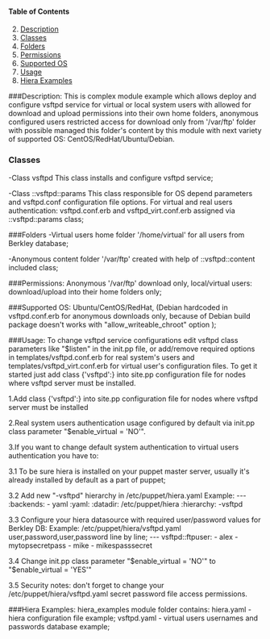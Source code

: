 #### Table of Contents

2. [Description](#description)
3. [Classes](#classes)
4. [Folders](#folders)
5. [Permissions](#permissions)
5. [Supported OS](#supported_os)
6. [Usage](#usage)
7. [Hiera Examples](#hiera_examples)



###Description:
  This is complex module example which allows deploy and configure vsftpd service for virtual or local system users with allowed for download and upload permissions into their own home folders, anonymous configured users restricted access for download only from '/var/ftp' folder with possible managed this folder's content by this module with next variety of supported OS: CentOS/RedHat/Ubuntu/Debian.
 
### Classes 

-Class  vsftpd
 This class installs and configure vsftpd service;

-Class ::vsftpd::params 
This class responsible for OS depend parameters and vsftpd.conf configuration file options.
For virtual and real users authentication: vsftpd.conf.erb and vsftpd_virt.conf.erb assigned via ::vsftpd::params class;

###Folders
-Virtual users home folder '/home/virtual' for all users from Berkley database;

-Anonymous content folder '/var/ftp' created with help of ::vsftpd::content included class;
 
###Permissions: 
Anonymous '/var/ftp' download only, local/virtual users: download/upload into their home folders only;

###Supported OS: 
Ubuntu/CentOS/RedHat, (Debian hardcoded in vsftpd.conf.erb for anonymous downloads only, because of Debian build package doesn't works with "allow_writeable_chroot" option );

###Usage:
 To change vsftpd service configurations edit vsftpd class parameters like "$listen" in the init.pp file, or add/remove required options in templates/vsftpd.conf.erb for real system's users and templates/vsftpd_virt.conf.erb for virtual user's configuration files. To get it started just add class {'vsftpd':} into site.pp configuration file for nodes where vsftpd server must be installed.

 1.Add class {'vsftpd':} into site.pp configuration file for nodes where vsftpd server must be installed

 2.Real system users authentication usage configured by default via init.pp class parameter "$enable_virtual = 'NO'".

 3.If you want to change default system authentication to virtual users authentication you have to: 

  3.1 To be sure hiera is installed on your puppet master server, usually it's already installed by default as a part of puppet;

  3.2 Add new "-vsftpd" hierarchy in /etc/puppet/hiera.yaml
      Example:
      ---
       :backends:
        - yaml
       :yaml:
        :datadir: /etc/puppet/hiera
       :hierarchy:
        -vsftpd

  3.3 Configure your hiera datasource with required user/password values for Berkley DB:
      Example: /etc/puppet/hiera/vsftpd.yaml user,password,user,password line by line;
      ---
       vsftpd::ftpuser:
        - alex
        - mytopsecretpass
        - mike
        - mikespasssecret

  3.4 Change init.pp class parameter "$enable_virtual = 'NO'" to "$enable_virtual = 'YES'"

  3.5 Security notes: don't forget to change your /etc/puppet/hiera/vsftpd.yaml secret password file access permissions.


###Hiera Examples:
  hiera_examples module folder contains:
    hiera.yaml - hiera configuration file example;
    vsftpd.yaml - virtual users usernames and passwords database example;



